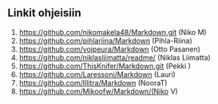 ## Linkit ohjeisiin  

1. https://github.com/nikomakela48/Markdown.git (Niko M)    
2. https://github.com/pihlariina/Markdown (Pihla-Riina)
3. https://github.com/voipeura/Markdown (Otto Pasanen)
4. https://github.com/niklasliimatta/readme/ (Niklas Liimatta)  
5. https://github.com/ThisKnifer/Markdown.git (Pekki ) 
6. https://github.com/Laressoni/Markdown (Lauri) 
7. https://github.com/Illitra/Markdown (NooraT)
8. https://github.com/Mikoofw/Markdown/(Niko V)

